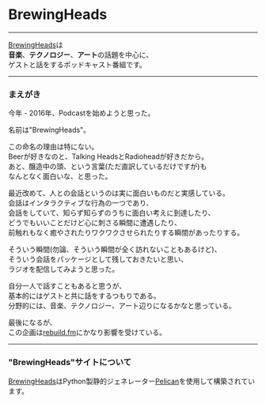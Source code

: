 # BrewingHeads
---------

[BrewingHeads](http://shinshin86.github.io/BrewingHeads/)は<br>
**音楽**、**テクノロジー**、**アート**の話題を中心に、<br>
ゲストと話をするポッドキャスト番組です。


--------

### まえがき

今年 - 2016年、Podcastを始めようと思った。

名前は"BrewingHeads"。

この命名の理由は特にない。<br>
Beerが好きなのと、Talking HeadsとRadioheadが好きだから。<br>
あと、醸造中の頭、という言葉(ただ直訳しているだけですが)も<br>
なんとなく面白いな、と思った。


最近改めて、人との会話というのは実に面白いものだと実感している。<br>
会話はインタラクティブな行為の一つであり、<br>
会話をしていて、知らず知らずのうちに面白い考えに到達したり、<br>
どうでもいいことだけど心に刺さる瞬間に遭遇したり、<br>
前触れもなく癒やされたりワクワクさせられたりする瞬間があったりする。<br>

そういう瞬間(勿論、そういう瞬間が全く訪れないこともあるけど)、<br>
そういう会話をパッケージとして残しておきたいと思い、<br>
ラジオを配信してみようと思った。

自分一人で話すこともあると思うが、<br>
基本的にはゲストと共に話をするつもりである。<br>
分野的には、音楽、テクノロジー、アート辺りになるかなと思っている。


最後になるが、<br>
この企画は[rebuild.fm](https://rebuild.fm/)にかなり影響を受けている。

------

### "BrewingHeads"サイトについて

[BrewingHeads](http://shinshin86.github.io/BrewingHeads/)はPython製静的ジェネレーター[Pelican](http://docs.getpelican.com/en/3.6.3/)を使用して構築されています。
